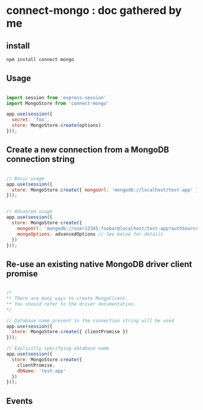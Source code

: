 # connect-mongo : doc gathered by me

## install

```js
npm install connect-mongo
```

## Usage

```js

import session from 'express-session'
import MongoStore from 'connect-mongo'

app.use(session({
  secret: 'foo',
  store: MongoStore.create(options)
}));

```

## Create a new connection from a MongoDB connection string

```js

// Basic usage
app.use(session({
  store: MongoStore.create({ mongoUrl: 'mongodb://localhost/test-app' })
}));


// Advanced usage
app.use(session({
  store: MongoStore.create({
    mongoUrl: 'mongodb://user12345:foobar@localhost/test-app?authSource=admin&w=1',
    mongoOptions: advancedOptions // See below for details
  })
}));

```

## Re-use an existing native MongoDB driver client promise

```js

/*
** There are many ways to create MongoClient.
** You should refer to the driver documentation.
*/

// Database name present in the connection string will be used
app.use(session({
  store: MongoStore.create({ clientPromise })
}));

// Explicitly specifying database name
app.use(session({
  store: MongoStore.create({
    clientPromise,
    dbName: 'test-app'
  })
}));

```

## Events
